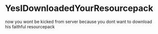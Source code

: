 # YesIDownloadedYourResourcepack
now you wont be kicked from server because you dont want to download his faithful resourcepack

